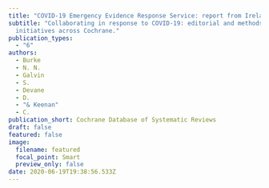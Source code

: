 ```yaml
---
title: "COVID-19 Emergency Evidence Response Service: report from Ireland. "
subtitle: "Collaborating in response to COVID-19: editorial and methods
  initiatives across Cochrane."
publication_types:
  - "6"
authors:
  - Burke
  - N. N.
  - Galvin
  - S.
  - Devane
  - D.
  - "& Keenan"
  - C.
publication_short: Cochrane Database of Systematic Reviews
draft: false
featured: false
image:
  filename: featured
  focal_point: Smart
  preview_only: false
date: 2020-06-19T19:38:56.533Z
---
```

